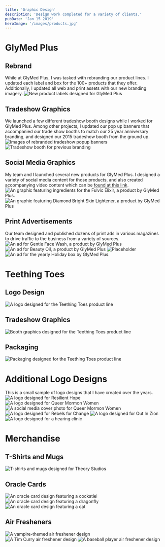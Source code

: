 ```yaml
---
title: 'Graphic Design'
description: 'Design work completed for a variety of clients.'
pubDate: 'Jan 15 2019'
heroImage: '/images/products.jpg'
---
```

# GlyMed Plus
## Rebrand
While at GlyMed Plus, I was tasked with rebranding our product lines. I updated each label and box for the 100+ products that they offer. Additionally, I updated all web and print assets with our new branding imagery.
![New product labels designed for GlyMed Plus](/images/products.jpg)

## Tradeshow Graphics
We launched a few different tradeshow booth designs while I worked for GlyMed Plus. Among other projects, I updated our pop up banners that accompanied our trade show booths to match our 25 year anniversary branding, and designed our 2015 tradeshow booth from the ground up.
![Images of rebranded tradeshow popup banners](/images/glymed-popups-square.jpg)
![Tradeshow booth for previous branding](/images/glymed-booth.jpg)

## Social Media Graphics
My team and I launched several new products for GlyMed Plus. I designed a variety of social media content for those products, and also created accompanying video content which can be <a href="https://jfcgallery.com/portfolio/video.md">found at this link</a>.
![An graphic featuring ingredients for the Fulvic Elixir, a product by GlyMed Plus.](/images/fulvic-elixir.jpg)
![An graphic featuring Diamond Bright Skin Lightener, a product by GlyMed Plus](/images/diamond-bright.jpg)

## Print Advertisements
Our team designed and published dozens of print ads in various magazines to drive traffic to the business from a variety of sources.
![An ad for Gentle Face Wash, a product by GlyMed Plus](/images/gentlefacewash-ad.jpg)
![An ad for Beauty Oil, a product by GlyMed Plus](/images/beauty-oil-ad.jpg)
![Placeholder](/images/peptide-cleanser-ad.jpg)
![An ad for the yearly Holiday box by GlyMed Plus](/images/holiday-ad.jpg)


# Teething Toes
## Logo Design
![A logo designed for the Teething Toes product line](/images/teething-toes-logo.jpg)
## Tradeshow Graphics
![Booth graphics designed for the Teething Toes product line](/images/teething-toes-popup.jpg)
## Packaging
![Packaging designed for the Teething Toes product line](/images/teething-toes.jpg)

# Additional Logo Designs
This is a small sample of logo designs that I have created over the years.
![A logo designed for Resilient Hope](/images/rehope-logo.jpg)
![A logo designed for Queer Mormon Women](/images/QMW_Logo_SM_FullText.jpg)
![A social media cover photo for Queer Mormon Women](/images/TwitterCoverPhoto.jpg)
![A logo designed for Rebels for Change](/images/rebels-for-change-logo.jpg)
![A logo designed for Out In Zion](/images/outinzion-logo.png)
![A logo designed for a hearing clinic](/images/hearing-clinic-logo.png)

# Merchandise
## T-Shirts and Mugs
![T-shirts and mugs designed for Theory Studios](/images/theory-products.jpg)

## Oracle Cards
![An oracle card design featuring a cockatiel](/images/CockatielCard.png)
![An oracle card design featuring a dragonfly](/images/DragonflyCard.png)
![An oracle card design featuring a cat](/images/CattoCard.png)

## Air Fresheners
![A vampire-themed air freshener design](/images/vampire-air-freshener.png)
![A Tim Curry air freshener design](/images/curry-air-freshener.png)
![A baseball player air freshener design](/images/cespedes-air-freshener.png)
